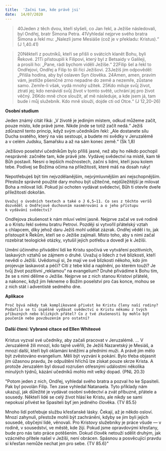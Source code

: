 ```yaml
---
title:  'Začni tam, kde právě jsi'
date:  14/07/2020
---
```


> <p></p>
> 40Jeden z těch dvou, kteří slyšeli, co Jan řekl, a Ježíše následovali, byl Ondřej, bratr Šimona Petra. 41Vyhledal nejprve svého bratra Šimona a řekl mu: „Nalezli jsme Mesiáše (což je v překladu: Kristus).“ (J 1,40.41)

> <p></p>
> 20Někteří z poutníků, kteří se přišli o svátcích klanět Bohu, byli Řekové. 21Ti přistoupili k Filipovi, který byl z Betsaidy v Galileji, a prosili ho: „Pane, rádi bychom viděli Ježíše.“ 22Filip šel a řekl to Ondřejovi, Ondřej a Filip to šli říci Ježíšovi. 23Ježíš jim odpověděl: „Přišla hodina, aby byl oslaven Syn člověka. 24Amen, amen, pravím vám, jestliže pšeničné zrno nepadne do země a nezemře, zůstane samo. Zemře-li však, vydá mnohý užitek. 25Kdo miluje svůj život, ztratí jej; kdo nenávidí svůj život v tomto světě, uchrání jej pro život věčný. 26Kdo mně chce sloužit, ať mě následuje, a kde jsem já, tam bude i můj služebník. Kdo mně slouží, dojde cti od Otce.“ (J 12,20–26)

**Osobní studium**

Jeden známý citát říká: „V životě je jediným místem, odkud můžeme začít, pouze místo, kde právě jsme. Nikde jinde se totiž začít nedá.“ Ježíš zdůraznil tento princip, když svým učedníkům řekl: „Ale dostanete sílu Ducha svatého, který na vás sestoupí, a budete mi svědky v Jeruzalémě a v celém Judsku, Samařsku a až na sám konec země.“ (Sk 1,8)

Ježíšovo poselství učedníkům bylo příliš jasné, než aby ho někdo pochopil nesprávně: začněte tam, kde právě jste. Vydávej svědectví na místě, kam tě Bůh postavil. Nesni o lepších možnostech, začni s lidmi, kteří jsou kolem tebe. Podívej se Božíma očima na příležitosti, které máš na dosah ruky!

Nepotřebuješ být tím nejvzdělanějším, nejvýmluvnějším ani nejschopnějším. Přestože správně použité dary mohou být užitečné, nejdůležitější je milovat Boha a milovat lidi. Pokud jsi ochoten vydávat svědectví, Bůh ti otevře dveře příležitostí dokořán.

`Uvažuj o úvodních textech a také o J 6,5–11. Co ses z těchto veršů dozvěděl o Ondřejově duchovním nasměrování a o jeho přístupu k vydávání svědectví?`

Ondřejova zkušenost k nám mluví velmi jasně. Nejprve začal ve své rodině a o Kristu řekl svému bratru Petrovi. Později si vytvořil přátelský vztah s chlapcem, díky jehož daru Ježíš mohl udělat zázrak. Ondřej věděl i to, jak přistoupit k Řekům, kteří se o Ježíše zajímali. Místo toho, aby s nimi začal rozebírat teologické otázky, vytušil jejich potřebu a dovedl je k Ježíši.

Umění účinného přivádění lidí ke Kristu spočívá ve vytváření pozitivních, laskavých vztahů se zájmem o druhé. Uvažuj o lidech z tvé blízkosti, kteří nevědí o Ježíši. Uvědomují si, že mají ve své blízkosti někoho, kdo jim projevuje laskavost a péči? Cítí z tebe klid a naplnění, po kterém touží? Je tvůj život pozitivní „reklamou“ na evangelium? Druhé přivádíme k Bohu tím, že se s nimi dělíme o Ježíše. Nejprve se z nich stanou Kristovi přátelé, a nakonec, když jim řekneme o Božím poselství pro čas konce, mohou se z nich stát i adventisté sedmého dne.

**Aplikace**

`Proč bývá někdy tak komplikované přivést ke Kristu členy naší rodiny? Podařilo se ti úspěšně vydávat svědectví o Kristu někomu z tvých příbuzných nebo blízkých přátel? Co z tvé zkušenosti by mohlo být poučením nebo povzbuzením pro ostatní?`

#### Další čtení: Vybrané citace od Ellen Whiteové

Kristus vyzval své učedníky, aby začali pracovat v Jeruzalémě. ... V Jeruzalémě žili mnozí, kdo tajně uvěřili, že Ježíš Nazaretský je Mesiáš, a mnozí další, kteří byli oklamáni kněžími a předními muži. A právě jim mělo být zvěstováno evangelium. Měli být vyzváni k pokání. Bylo třeba objasnit jim úžasnou pravdu, že odpuštění hříchů lze získat pouze skrze Krista. A protože Jeruzalém byl dosud rozrušen otřesnými událostmi několika minulých týdnů, kázání učedníků mohlo mít velký dopad. {PNL 20.3}

"Potom jeden z nich, Ondřej, vyhledal svého bratra a pozval ho ke Spasiteli. Pak byl povolán Filip. Ten zase vyhledal Natanaela. Tyto příklady nám ukazují, jak důležité je vydávat osobní svědectví a zvát příbuzné, přátele a sousedy. Někteří lidé se celý život hlásí ke Kristu, ale nikdy se sami nepokusí přivést ke Spasiteli byť jen jediného člověka. {TV 85.5}

Mnoho lidí potřebuje službu křesťanské lásky. Čekají, až je někdo osloví. Mnozí zahynuli, přestože mohli být zachráněni, kdyby se jim byli jejich sousedé, obyčejní lidé, věnovali. Pro Kristovy služebníky je práce všude — v rodině, v sousedství, ve městě, kde žijí. Pokud jsme opravdovými křesťany, bude pro nás tato práce potěšením. Dokud člověk netouží sdělit druhým, jak vzácného přítele našel v Ježíši, není obrácen. Spásnou a posvěcující pravdu si křesťan nemůže nechat jen pro sebe. {TV 85.6}"